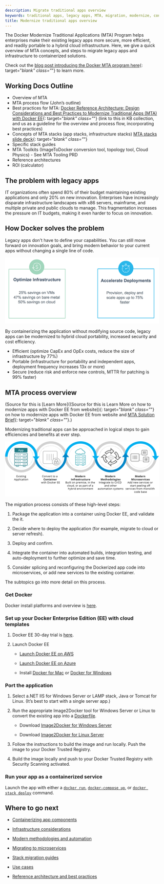 ```yaml
---
description: Migrate traditional apps overview
keywords: traditional apps, legacy apps, MTA, migration, modernize, containers
title: Modernize traditional apps overview
---
```


The Docker Modernize Traditional Applications (MTA) Program helps enterprises
make their existing legacy apps more secure, more efficient, and readily
portable to a hybrid cloud infrastructure. Here, we give a quick overview of MTA
concepts, and steps to migrate legacy apps and infrastructure to containerized
solutions.

Check out the [blog post introducing the Docker MTA program
here](https://blog.docker.com/2017/04/modernizing-traditional-apps-with-docker/){:
target="_blank" class="_"} to learn more.

## Working Docs Outline

* Overview of MTA
* MTA process flow (John’s outline)
* Best practices for MTA: [Docker Reference Architecture: Design Considerations and Best Practices to Modernize Traditional Apps (MTA) with Docker EE](https://success.docker.com/Architecture/Docker_Reference_Architecture%3A_Design_Considerations_and_Best_Practices_to_Modernize_Traditional_Apps_(MTA)_with_Docker_EE){: target="_blank" class="_"}  (link to this in KB collection, and us as a guideline for the overview and process flow, incorporating best practices)
* Concepts of MTA stacks (app stacks, infrastructure stacks) [MTA stacks slide deck](https://docs.google.com/presentation/d/1wrpf_hmK9nuGsM3MKUMhEpSE85c8CGVIT3HVt_VFwHY/edit#slide=id.g1fb47ddf91_1_0){: target="_blank" class="_"}
* Specific stack guides
* MTA Toolkits (ImageToDocker conversion tool, topology tool, Cloud Physics) - See MTA Tooling PRD
* Reference architectures
* ROI (calculator)

## The problem with legacy apps

IT organizations often spend 80% of their budget maintaining existing
applications and only 20% on new innovation. Enterprises have increasingly
disparate infrastructure landscapes with x86 servers, mainframe, and multiple
private and public clouds to manage. This fragmentation increases the pressure
on IT budgets, making it even harder to focus on innovation.

## How Docker solves the problem

Legacy apps don't have to define your capabilities. You can still move forward
on innovation goals, and bring modern behavior to your current apps without
changing a single line of code.

![MTA time and cost savings](images/MTA.png)

By containerizing the application without modifying source code,  legacy apps
can be modernized to hybrid cloud portability, increased security and cost
efficiency.

- Efficient (optimize CapEx and OpEx costs, reduce the size of infrastructure by 77%)
- Portable (infrastructure for portability and independent apps, deployment frequency increases 13x or more)
- Secure (reduce risk and enforce new controls, MTTR for patching is 99% faster)


## MTA process overview

(Source for this is [Learn More]((Source for this is Learn More on how to
modernize apps with Docker EE from website)){: target="_blank" class="_"} on how
to modernize apps with Docker EE from website and [MTA Solution
Brief](https://goto.docker.com/rs/929-FJL-178/images/SB_MTA_04.14.2017.pdf){:
target="_blank" class="_"}.)

Modernizing traditional apps can be approached in logical steps to gain
efficiencies and benefits at ever step.

![MTA workflow](images/MTA-process.png)

The migration process consists of these high-level steps:

1.  Package the application into a container using Docker EE, and
validate the it.

2.  Decide where to deploy the application (for example, migrate to cloud or server refresh).

3.  Deploy and confirm.

4.  Integrate the container into automated builds, integration testing, and
auto-deployment to further optimize and save time.

5.  Consider splicing and reconfiguring the Dockerized app code into
microservices, or add new services to the existing container.

The subtopics go into more detail on this process.

### Get Docker

Docker install platforms and overview is [here](http://docs.docker.com/engine/installation/).

### Set up your Docker Enterprise Edition (EE) with cloud templates

1.  Docker EE 30-day trial is [here](https://store.docker.com/editions/enterprise/docker-ee-trial?tab=description).

2.  Launch Docker EE

    - [Launch Docker EE on AWS](https://aws.amazon.com/marketplace/pp/B06XCFDF9K)

    - [Launch Docker EE on Azure](https://azuremarketplace.microsoft.com/en-us/marketplace/apps/docker.dockerdatacenter?tab=Overview)

    - Install [Docker for Mac](https://aws.amazon.com/marketplace/pp/B06XCFDF9K) or [Docker for Windows](https://docs.docker.com/docker-for-windows/install/)

### Port the application

1.  Select a.NET IIS for Windows Server or LAMP stack, Java or Tomcat for Linux. (It’s best to start with a single server app.)

2.  Run the appropriate Image2Docker tool for Windows Server or Linux to convert the existing app into a [Dockerfile](https://docs.docker.com/engine/reference/builder/).

    - Download [Image2Docker for Windows Server](https://github.com/docker/communitytools-image2docker-win)

    - Download [Image2Docker for Linux Server](https://github.com/docker/communitytools-image2docker-linux)

3.  Follow the instructions to build the image and run locally. Push the image to your Docker Trusted Registry.

4.  Build the image locally and push to your Docker Trusted Registry with Security Scanning activated.

### Run your app as a containerized service

Launch the app with either a [`docker run`](/engine/reference/commandline/run.md), [`docker-compose up`](/compose/reference/up.md), or [`docker stack deploy`](/engine/reference/commandline/stack_deploy.md) command.

## Where to go next

* [Containerizing app components](/mta/containerize.md)

* [Infrastructure considerations](/mta/infrastructure.md)

* [Modern methodologies and automation](/mta/methods.md)

* [Migrating to microservices](/mta/migrate-services.md)

* [Stack migration guides](/mta/stack-guides.md)

* [Use cases](/mta/use-cases.md)

* [Reference architecture and best practices](arch-best-practices.md)
